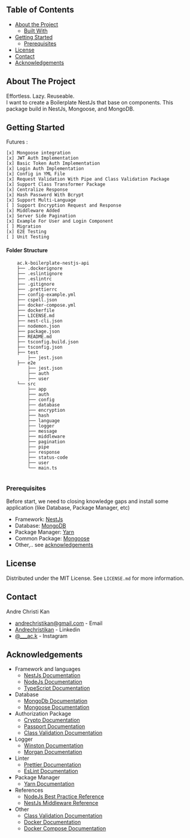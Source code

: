 <!-- TABLE OF CONTENTS -->
## Table of Contents

* [About the Project](#about-the-project)
  * [Built With](#built-with)
* [Getting Started](#getting-started)
  * [Prerequisites](#prerequisites)
* [License](#license)
* [Contact](#contact)
* [Acknowledgements](#acknowledgements)


<!-- ABOUT THE PROJECT -->
## About The Project

Effortless. Lazy. Reuseable. <br>
I want to create a Boilerplate NestJs that base on components.
This package build in NestJs, Mongoose, and MongoDB. 

<!-- GETTING STARTED -->
## Getting Started

Futures :
```
[x] Mongoose integration
[x] JWT Auth Implementation
[x] Basic Token Auth Implementation
[x] Login Auth Implementation
[x] Config in YML File
[x] Request Validation With Pipe and Class Validation Package
[x] Support Class Transformer Package
[x] Centralize Response
[x] Hash Password With Bcrypt
[x] Support Multi-Language
[ ] Support Encryption Request and Response
[x] Middleware Added
[x] Server Side Pagination
[x] Example For User and Login Component
[ ] Migration
[x] E2E Testing
[ ] Unit Testing
```

#### Folder Structure

```
	ac.k-boilerplate-nestjs-api
	├── .dockerignore
	├── .eslintignore
	├── .eslintrc
	├── .gitignore
	├── .prettierrc 
	├── config-example.yml
	├── cspell.json
	├── docker-compose.yml 
	├── dockerfile 
	├── LICENSE.md
	├── nest-cli.json
	├── nodemon.json
	├── package.json
	├── README.md
	├── tsconfig.build.json
	├── tsconfig.json
	├── test
		├── jest.json
	├── e2e
		├── jest.json
		├── auth
		├── user
	└── src
		├── app
		├── auth
		├── config
		├── database
		├── encryption
		├── hash
		├── language
		├── logger
		├── message
		├── middleware
		├── pagination
		├── pipe
		├── response
		├── status-code
		├── user
		└── main.ts
		 
```

### Prerequisites

Before start, we need to closing knowledge gaps and install some application (like Database, Package Manager, etc) 
* Framework: [NestJs](#acknowledgements)
* Database: [MongoDB](#acknowledgements)
* Package Manager: [Yarn](#acknowledgements)
* Common Package: [Mongoose](#acknowledgements)
* Other,.. see [acknowledgements](#acknowledgements)


<!-- LICENSE -->
## License

Distributed under the MIT License. See `LICENSE.md` for more information.


<!-- CONTACT -->
## Contact

Andre Christi Kan 
* [andrechristikan@gmail.com](author-email) - Email
* [Andrechristikan](author-linkedin) - Linkedin
* [@___ac.k](author-instagram) - Instagram


<!-- ACKNOWLEDGEMENTS -->
## Acknowledgements
* Framework and languages
  * [NestJs Documentation](https://docs.nestjs.com)
  * [NodeJs Documentation](https://nodejs.org/en/docs)
  * [TypeScript Documentation](https://www.typescriptlang.org/docs)
* Database
  * [MongoDb Documentation](https://docs.mongodb.com/manual)
  * [Mongoose Documentation](https://mongoosejs.com/docs/guide.html)
* Authorization Package
  * [Crypto Documentation](https://cryptojs.gitbook.io/docs/)
  * [Passport Documentation](https://github.com/jaredhanson/passport)
  * [Class Validation Documentation](https://github.com/typestack/class-validator#readme) 
* Logger
  * [Winston Documentation](https://github.com/winstonjs/winston)
  * [Morgan Documentation](https://github.com/expressjs/morgan)
* Linter
  * [Prettier Documentation](https://prettier.io/docs/en/index.html)
  * [EsLint Documentation](https://eslint.org/docs/user-guide/getting-started)
* Package Manager
  * [Yarn Documentation](https://yarnpkg.com/getting-started)
* References
  * [NodeJs Best Practice Reference](https://github.com/goldbergyoni/nodebestpractices)
  * [NestJs Middleware Reference](https://github.com/wbhob/nest-middlewares)
* Other
  * [Class Validation Documentation](https://github.com/typestack/class-validator#readme) 
  * [Docker Documentation](https://docs.docker.com/)
  * [Docker Compose Documentation](https://docs.docker.com/compose/)



[project-url]: https://github.com/andrechristikan/ac.k
[project-docs]: https://github.com/andrechristikan/ac.k
[project-issues]: https://github.com/andrechristikan/ac.k/issues/
[author-email]: mailto:andrechristikan@gmail.com
[author-linkedin]: https://id.linkedin.com/in/andrechristikan
[author-instagram]: https://www.instagram.com/___ac.k/
